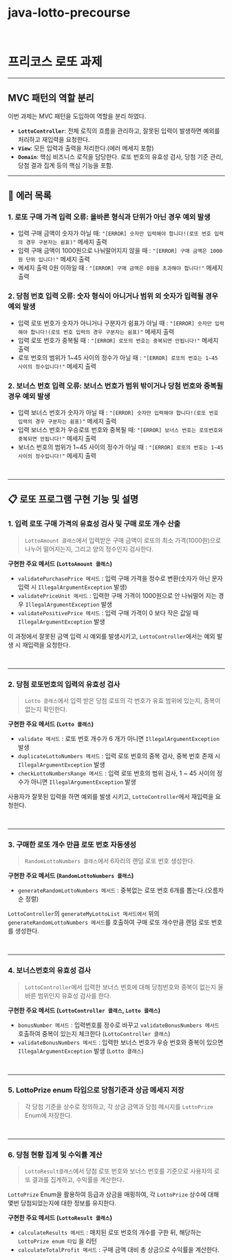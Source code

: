 # java-lotto-precourse

<br>

# 프리코스 로또 과제

---

## MVC 패턴의 역할 분리

이번 과제는 MVC 패턴을 도입하여 역할을 분리 하였다.

- **`LottoController`**: 전체 로직의 흐름을 관리하고, 잘못된 입력이 발생하면 예외를 처리하고 재입력을 요청한다.
- **`View`**: 모든 입력과 출력을 처리한다.(에러 메세지 포함)
- **`Domain`**: 핵심 비즈니스 로직을 담당한다. 로또 번호의 유효성 검사, 당첨 기준 관리, 당첨 결과 집계 등의 핵심 기능을 포함.

---

## 🎯 에러 목록

### 1. **로또 구매 가격 입력 오류**: 올바른 형식과 단위가 아닌 경우 예외 발생
- 입력 구매 금액이 숫자가 아닐 때: `"[ERROR] 숫자만 입력해야 합니다!(로또 번호 입력의 경우 구분자는 쉼표)"` 메세지 출력
- 입력 구매 금액이 1000원으로 나눠떨어지지 않을 때 : `"[ERROR] 구매 금액은 1000원 단위 입니다!"` 메세지 출력
- 메세지 출력 0원 이하일 때 : `"[ERROR] 구매 금액은 0원을 초과해야 합니다!"` 메세지 출력

### 2. **당첨 번호 입력 오류**: 숫자 형식이 아니거나 범위 외 숫자가 입력될 경우 예외 발생
- 입력 로또 번호가 숫자가 아니거나 구분자가 쉼표가 아닐 때 : `"[ERROR] 숫자만 입력해야 합니다!(로또 번호 입력의 경우 구분자는 쉼표)"` 메세지 출력
- 입력 로또 번호가 중복될 때 : `"[ERROR] 로또의 번호는 중복되면 안됩니다!"` 메세지 출력
- 로또 번호의 범위가 1~45 사이의 정수가 아닐 때 : `"[ERROR] 로또의 번호는 1~45 사이의 정수입니다!"` 메세지 출력

### 2. **보너스 번호 입력 오류**: 보너스 번호가 범위 밖이거나 당첨 번호와 중복될 경우 예외 발생
- 입력 보너스 번호가 숫자가 아닐 때 : `"[ERROR] 숫자만 입력해야 합니다!(로또 번호 입력의 경우 구분자는 쉼표)"` 메세지 출력
- 입력 보너스 번호가 우승로또 번호와 중복될 때: `"[ERROR] 보너스 번호는 로또번호와 중복되면 안됩니다!"` 메세지 출력
- 보너스 번호의 범위가 1~45 사이의 정수가 아닐 때 : `"[ERROR] 로또의 번호는 1~45 사이의 정수입니다!"` 메세지 출력

<br>

---

## 📋 로또 프로그램 구현 기능 및 설명

### 1. 입력 로또 구매 가격의 유효성 검사 및 구매 로또 개수 산출
> `LottoAmount 클래스`에서 입력받은 구매 금액이 로또의 최소 가격(1000원)으로 나누어 떨어지는지, 그리고 양의 정수인지 검사한다.

**구현한 주요 메서드 (`LottoAmount 클래스`)**
- `validatePurchasePrice 메서드` : 입력 구매 가격을 정수로 변환(숫자가 아닌 문자 입력 시 `IllegalArgumentException` 발생)
- `validatePriceUnit 메서드` : 입력한 구매 가격이 1000원으로 안 나눠떨어 지는 경우 `IllegalArgumentException` 발생
- `validatePositivePrice 메서드` : 입력 구매 가격이 0 보다 작은 값일 때 `IllegalArgumentException` 발생

이 과정에서 잘못된 금액 입력 시 예외를 발생시키고, `LottoController`에서는 예외 발생 시 재입력을 요청한다.

<br>

---


### 2. 당첨 로또번호의 입력의 유효성 검사
> `Lotto 클래스`에서 입력 받은 당첨 로또의 각 번호가 유효 범위에 있는지, 중복이 없는지 확인한다.

**구현한 주요 메서드 (`Lotto 클래스`)**
- `validate 메서드` : 로또 번호 개수가 6 개가 아니면 `IllegalArgumentException` 발생
- `duplicateLottoNumbers 메서드` : 입력 로또 번호의 중복 검사, 중복 번호 존재 시 `IllegalArgumentException` 발생
- `checkLottoNumbersRange 메서드` : 입력 로또 번호의 범위 검사, 1 ~ 45 사이의 정수가 아니면 `IllegalArgumentException` 발생


사용자가 잘못된 입력을 하면 예외를 발생 시키고, `LottoController`에서 재입력을 요청한다.

<br>

---


### 3. 구매한 로또 개수 만큼 로또 번호 자동생성 
> `RandomLottoNumbers 클래스`에서 6자리의 랜덤 로또 번호 생성한다.

**구현한 주요 메서드 (`RandomLottoNumbers 클래스`)**
- `generateRandomLottoNumbers 메서드` : 중복없는 로또 번호 6개를 뽑는다.(오름차순 정렬)

`LottoController`의 `generateMyLottoList 메서드에서` 위의 `generateRandomLottoNumbers 메서드`를 호출하여 구매 로또 개수만큼 랜덤 로또 번호를 생성한다.

<br>

---

### 4. 보너스번호의 유효성 검사
> `LottoController`에서 입력한 보너스 번호에 대해 당첨번호와 중복이 없는지 올바른 범위인지 유효성 검사를 한다.

**구현한 주요 메서드 (`LottoController 클래스`, `Lotto 클래스`)**
- `bonusNumber 메서드` : 입력번호를 정수로 바꾸고 `validateBonusNumbers 메서드` 호출하여 중복이 있는지 체크한다 (`LottoController 클래스`)
- `validateBonusNumbers 메서드` : 입력한 보너스 번호가 우승 번호와 중복이 있으면 `IllegalArgumentException` 발생 (`Lotto 클래스`)


<br>

---

### 5. LottoPrize enum 타입으로 당첨기준과 상금 메세지 저장
> 각 당첨 기준을 상수로 정의하고, 각 상금 금액과 당첨 메시지를 `LottoPrize` Enum에 저장한다.

<br>

---


### 6. 당첨 현황 집계 및 수익률 계산
> `LottoResult클래스`에서 당첨 로또 번호와 보너스 번호를 기준으로 사용자의 로또 결과를 집계하고, 수익률을 계산한다.

`LottoPrize` Enum을 활용하여 등급과 상금을 매핑하여, 각 `LottoPrize` 상수에 대해 몇번 당첨되었는지에 대한 정보를 유지한다.


**구현한 주요 메서드 (`LottoResult 클래스`)**
- `calculateResults 메서드` : 매치된 로또 번호의 개수를 구한 뒤, 해당하는 `LottoPrize enum 타입` 을 리턴
- `calculateTotalProfit 메서드` : 구매 금액 대비 총 상금으로 수익률을 계산한다.

